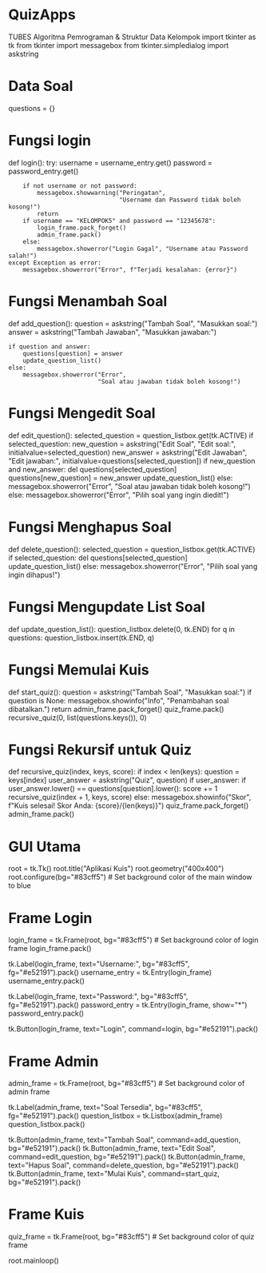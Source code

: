 # QuizApps
TUBES Algoritma Pemrograman &amp; Struktur Data Kelompok 
import tkinter as tk
from tkinter import messagebox
from tkinter.simpledialog import askstring

# Data Soal
questions = {}

# Fungsi login
def login():
    try:
        username = username_entry.get()
        password = password_entry.get()

        if not username or not password:
            messagebox.showwarning("Peringatan", 
                                   "Username dan Password tidak boleh kosong!")
            return
        if username == "KELOMPOK5" and password == "12345678":
            login_frame.pack_forget()
            admin_frame.pack()
        else:
            messagebox.showerror("Login Gagal", "Username atau Password salah!")
    except Exception as error:
        messagebox.showerror("Error", f"Terjadi kesalahan: {error}")

# Fungsi Menambah Soal
def add_question():
    question = askstring("Tambah Soal", "Masukkan soal:")
    answer = askstring("Tambah Jawaban", "Masukkan jawaban:")

    if question and answer:
        questions[question] = answer
        update_question_list()
    else:
        messagebox.showerror("Error", 
                             "Soal atau jawaban tidak boleh kosong!")

# Fungsi Mengedit Soal
def edit_question():
    selected_question = question_listbox.get(tk.ACTIVE)
    if selected_question:
        new_question = askstring("Edit Soal", "Edit soal:", 
                                 initialvalue=selected_question)
        new_answer = askstring("Edit Jawaban", "Edit jawaban:", 
                               initialvalue=questions[selected_question])
        if new_question and new_answer:
            del questions[selected_question]
            questions[new_question] = new_answer
            update_question_list()
        else:
            messagebox.showerror("Error", "Soal atau jawaban tidak boleh kosong!")
    else:
        messagebox.showerror("Error", "Pilih soal yang ingin diedit!")

# Fungsi Menghapus Soal
def delete_question():
    selected_question = question_listbox.get(tk.ACTIVE)
    if selected_question:
        del questions[selected_question]
        update_question_list()
    else:
        messagebox.showerror("Error", "Pilih soal yang ingin dihapus!")

# Fungsi Mengupdate List Soal
def update_question_list():
    question_listbox.delete(0, tk.END)
    for q in questions:
        question_listbox.insert(tk.END, q)

# Fungsi Memulai Kuis
def start_quiz():
    question = askstring("Tambah Soal", "Masukkan soal:")
    if question is None:
        messagebox.showinfo("Info", "Penambahan soal dibatalkan.")
        return
    admin_frame.pack_forget()
    quiz_frame.pack()
    recursive_quiz(0, list(questions.keys()), 0)

# Fungsi Rekursif untuk Quiz
def recursive_quiz(index, keys, score):
    if index < len(keys):
        question = keys[index]
        user_answer = askstring("Quiz", question)
        if user_answer:
            if user_answer.lower() == questions[question].lower():
                score += 1
        recursive_quiz(index + 1, keys, score)
    else:
        messagebox.showinfo("Skor", 
                            f"Kuis selesai! Skor Anda: {score}/{len(keys)}")
        quiz_frame.pack_forget()
        admin_frame.pack()

# GUI Utama
root = tk.Tk()
root.title("Aplikasi Kuis")
root.geometry("400x400")
root.configure(bg="#83cff5")  # Set background color of the main window to blue

# Frame Login
login_frame = tk.Frame(root, bg="#83cff5")  # Set background color of login frame
login_frame.pack()

tk.Label(login_frame, text="Username:", bg="#83cff5", fg="#e52191").pack()
username_entry = tk.Entry(login_frame)
username_entry.pack()

tk.Label(login_frame, text="Password:", bg="#83cff5", fg="#e52191").pack()
password_entry = tk.Entry(login_frame, show="*")
password_entry.pack()

tk.Button(login_frame, text="Login", command=login, bg="#e52191").pack()

# Frame Admin
admin_frame = tk.Frame(root, bg="#83cff5")  # Set background color of admin frame

tk.Label(admin_frame, text="Soal Tersedia", bg="#83cff5", fg="#e52191").pack()
question_listbox = tk.Listbox(admin_frame)
question_listbox.pack()

tk.Button(admin_frame, text="Tambah Soal", command=add_question, bg="#e52191").pack()
tk.Button(admin_frame, text="Edit Soal", command=edit_question, bg="#e52191").pack()
tk.Button(admin_frame, text="Hapus Soal", command=delete_question, bg="#e52191").pack()
tk.Button(admin_frame, text="Mulai Kuis", command=start_quiz, bg="#e52191").pack()

# Frame Kuis
quiz_frame = tk.Frame(root, bg="#83cff5")  # Set background color of quiz frame

root.mainloop()

